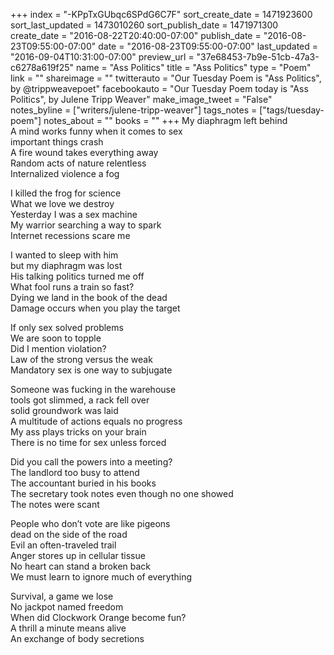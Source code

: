 +++
index = "-KPpTxGUbqc6SPdG6C7F"
sort_create_date = 1471923600
sort_last_updated = 1473010260
sort_publish_date = 1471971300
create_date = "2016-08-22T20:40:00-07:00"
publish_date = "2016-08-23T09:55:00-07:00"
date = "2016-08-23T09:55:00-07:00"
last_updated = "2016-09-04T10:31:00-07:00"
preview_url = "37e68453-7b9e-51cb-47a3-c6278a619f25"
name = "Ass Politics"
title = "Ass Politics"
type = "Poem"
link = ""
shareimage = ""
twitterauto = "Our Tuesday Poem is \"Ass Politics\", by @trippweavepoet"
facebookauto = "Our Tuesday Poem today is \"Ass Politics\", by Julene Tripp Weaver"
make_image_tweet = "False"
notes_byline = ["writers/julene-tripp-weaver"]
tags_notes = ["tags/tuesday-poem"]
notes_about = ""
books = ""
+++
My diaphragm left behind<br>
A mind works funny when it comes to sex<br>
important things crash<br>
A fire wound takes everything away<br>
Random acts of nature relentless<br>
Internalized violence a fog

I killed the frog for science<br>
What we love we destroy<br>
Yesterday I was a sex machine<br>
My warrior searching a way to spark<br>
Internet recessions scare me

I wanted to sleep with him<br>
but my diaphragm was lost<br>
His talking politics turned me off<br>
What fool runs a train so fast?<br>
Dying we land in the book of the dead<br>
Damage occurs when you play the target

If only sex solved problems<br>
We are soon to topple<br>
Did I mention violation?<br>
Law of the strong versus the weak<br>
Mandatory sex is one way to subjugate

Someone was fucking in the warehouse<br>
tools got slimmed, a rack fell over<br>
solid groundwork was laid<br>
A multitude of actions equals no progress<br>
My ass plays tricks on your brain<br>
There is no time for sex unless forced

Did you call the powers into a meeting?<br>
The landlord too busy to attend<br>
The accountant buried in his books<br>
The secretary took notes even though no one showed<br>
The notes were scant

People who don’t vote are like pigeons<br>
dead on the side of the road<br>
Evil an often-traveled trail<br>
Anger stores up in cellular tissue<br>
No heart can stand a broken back<br>
We must learn to ignore much of everything

Survival, a game we lose<br>
No jackpot named freedom<br>
When did Clockwork Orange become fun?<br>
A thrill a minute means alive<br>
An exchange of body secretions
